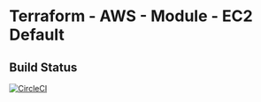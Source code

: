 # Terraform - AWS - Module - EC2 Default

## Build Status

[![CircleCI](https://circleci.com/gh/rb-org/tfm-aws-mod-cloudwatch/tree/master.svg?style=svg&circle-token=2b8306711620df59902b72cd444fda10ed06cbf9)](https://circleci.com/gh/rb-org/tfm-aws-mod-cloudwatch/tree/master)

